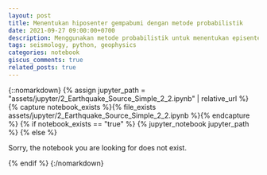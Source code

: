 ```yaml
---
layout: post
title: Menentukan hiposenter gempabumi dengan metode probabilistik
date: 2021-09-27 09:00:00+0700
description: Menggunakan metode probabilistik untuk menentukan episenter gempa bumi, dilakukan dengan Python
tags: seismology, python, geophysics
categories: notebook
giscus_comments: true
related_posts: true
---
```



{::nomarkdown}
{% assign jupyter_path = "assets/jupyter/2_Earthquake_Source_Simple_2_2.ipynb" | relative_url %}
{% capture notebook_exists %}{% file_exists assets/jupyter/2_Earthquake_Source_Simple_2_2.ipynb %}{% endcapture %}
{% if notebook_exists == "true" %}
    {% jupyter_notebook jupyter_path %}
{% else %}
    <p>Sorry, the notebook you are looking for does not exist.</p>
{% endif %}
{:/nomarkdown}

